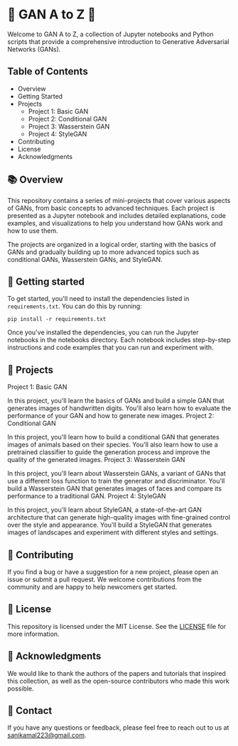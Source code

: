 # 🎨 GAN A to Z 🤖

Welcome to GAN A to Z, a collection of Jupyter notebooks and Python scripts that provide a comprehensive introduction to Generative Adversarial Networks (GANs).

## Table of Contents

- Overview
- Getting Started
- Projects
    - Project 1: Basic GAN
    - Project 2: Conditional GAN
    - Project 3: Wasserstein GAN
    - Project 4: StyleGAN
- Contributing
- License
- Acknowledgments

## 📚 Overview

This repository contains a series of mini-projects that cover various aspects of GANs, from basic concepts to advanced techniques. Each project is presented as a Jupyter notebook and includes detailed explanations, code examples, and visualizations to help you understand how GANs work and how to use them.

The projects are organized in a logical order, starting with the basics of GANs and gradually building up to more advanced topics such as conditional GANs, Wasserstein GANs, and StyleGAN.
## 🚀 Getting started

To get started, you'll need to install the dependencies listed in `requirements.txt`. You can do this by running:

```pip install -r requirements.txt```

Once you've installed the dependencies, you can run the Jupyter notebooks in the notebooks directory. Each notebook includes step-by-step instructions and code examples that you can run and experiment with.
## 📝 Projects
Project 1: Basic GAN

In this project, you'll learn the basics of GANs and build a simple GAN that generates images of handwritten digits. You'll also learn how to evaluate the performance of your GAN and how to generate new images.
Project 2: Conditional GAN

In this project, you'll learn how to build a conditional GAN that generates images of animals based on their species. You'll also learn how to use a pretrained classifier to guide the generation process and improve the quality of the generated images.
Project 3: Wasserstein GAN

In this project, you'll learn about Wasserstein GANs, a variant of GANs that use a different loss function to train the generator and discriminator. You'll build a Wasserstein GAN that generates images of faces and compare its performance to a traditional GAN.
Project 4: StyleGAN

In this project, you'll learn about StyleGAN, a state-of-the-art GAN architecture that can generate high-quality images with fine-grained control over the style and appearance. You'll build a StyleGAN that generates images of landscapes and experiment with different styles and settings.
## 📝 Contributing

If you find a bug or have a suggestion for a new project, please open an issue or submit a pull request. We welcome contributions from the community and are happy to help newcomers get started.
## 📄 License

This repository is licensed under the MIT License. See the [LICENSE]() file for more information.
## 🙏 Acknowledgments

We would like to thank the authors of the papers and tutorials that inspired this collection, as well as the open-source contributors who made this work possible.
## 📧 Contact

If you have any questions or feedback, please feel free to reach out to us at sanikamal223@gmail.com.
